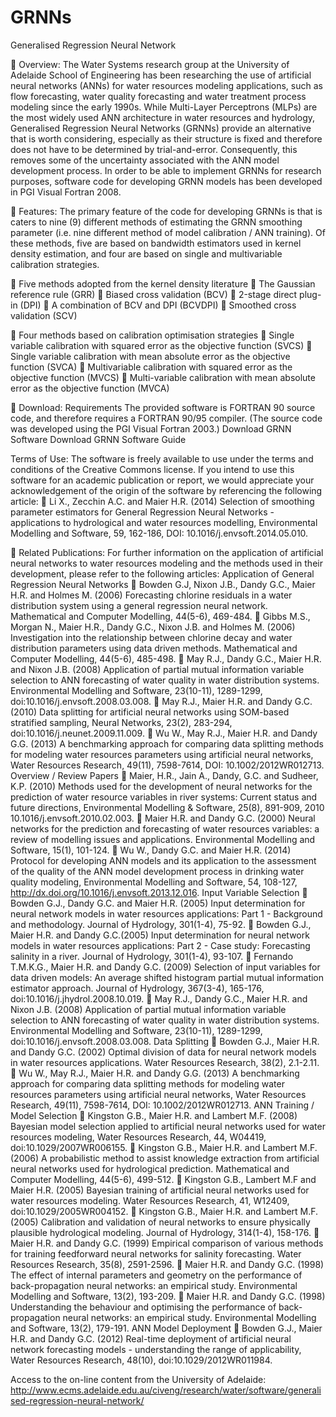 GRNNs
=====

Generalised Regression Neural Network

	Overview:
The Water Systems research group at the University of Adelaide School of Engineering has been researching the use of artificial neural networks (ANNs) for water resources modeling applications, such as flow forecasting, water quality forecasting and water treatment process modeling since the early 1990s. While Multi-Layer Perceptrons (MLPs) are the most widely used ANN architecture in water resources and hydrology, Generalised Regression Neural Networks (GRNNs) provide an alternative that is worth considering, especially as their structure is fixed and therefore does not have to be determined by trial-and-error. Consequently, this removes some of the uncertainty associated with the ANN model development process. In order to be able to implement GRNNs for research purposes, software code for developing GRNN models has been developed in PGI Visual Fortran 2008.



	Features:
The primary feature of the code for developing GRNNs is that is caters to nine (9) different methods of estimating the GRNN smoothing parameter (i.e. nine different method of model calibration / ANN training). Of these methods, five are based on bandwidth estimators used in kernel density estimation, and four are based on single and multivariable calibration strategies.

	Five methods adopted from the kernel density literature 
	The Gaussian reference rule (GRR)
	Biased cross validation (BCV)
	2-stage direct plug-in (DPI) 
	A combination of BCV and DPI (BCVDPI)
	Smoothed cross validation (SCV)

	Four methods based on calibration optimisation strategies 
	Single variable calibration with squared error as the objective function (SVCS)
	Single variable calibration with mean absolute error as the objective function (SVCA)
	Multivariable calibration with squared error as the objective function (MVCS)
	Multi-variable calibration with mean absolute error as the objective function (MVCA)



	Download:
Requirements
The provided software is FORTRAN 90 source code, and therefore requires a FORTRAN 90/95 compiler. (The source code was developed using the PGI Visual Fortran 2003.)
Download
GRNN Software
Download
GRNN Software Guide



Terms of Use:
The software is freely available to use under the terms and conditions of the Creative Commons license. If you intend to use this software for an academic publication or report, we would appreciate your acknowledgement of the origin of the software by referencing the following article:
	Li X., Zecchin A.C. and Maier H.R. (2014) Selection of smoothing parameter estimators for General Regression Neural Networks - applications to hydrological and water resources modelling, Environmental Modelling and Software, 59, 162-186,  DOI: 10.1016/j.envsoft.2014.05.010.



	Related Publications:
For further information on the application of artificial neural networks to water resources modeling and the methods used in their development, please refer to the following articles:
Application of General Regression Neural Networks
	Bowden G.J, Nixon J.B., Dandy G.C., Maier H.R. and Holmes M. (2006) Forecasting chlorine residuals in a water distribution system using a general regression neural network. Mathematical and Computer Modelling, 44(5-6), 469-484.
	Gibbs M.S., Morgan N., Maier H.R., Dandy G.C., Nixon J.B. and Holmes M. (2006) Investigation into the relationship between chlorine decay and water distribution parameters using data driven methods. Mathematical and Computer Modelling, 44(5-6), 485-498.
	May R.J., Dandy G.C., Maier H.R. and Nixon J.B. (2008) Application of partial mutual information variable selection to ANN forecasting of water quality in water distribution systems. Environmental Modelling and Software, 23(10-11), 1289-1299, doi:10.1016/j.envsoft.2008.03.008.
	May R.J., Maier H.R. and Dandy G.C. (2010) Data splitting for artificial neural networks using SOM-based stratified sampling, Neural Networks, 23(2), 283-294, doi:10.1016/j.neunet.2009.11.009.
	Wu W., May R.J., Maier H.R. and Dandy G.G. (2013) A benchmarking approach for comparing data splitting methods for modeling water resources parameters using artificial neural networks, Water Resources Research, 49(11), 7598-7614, DOI: 10.1002/2012WR012713.
Overview / Review Papers
	Maier, H.R., Jain A., Dandy, G.C. and Sudheer, K.P. (2010) Methods used for the development of neural networks for the prediction of water resource variables in river systems: Current status and future directions, Environmental Modelling & Software, 25(8), 891-909, 2010 10.1016/j.envsoft.2010.02.003.
	Maier H.R. and Dandy G.C. (2000) Neural networks for the prediction and forecasting of water resources variables: a review of modelling issues and applications. Environmental Modelling and Software, 15(1), 101-124.
	Wu W., Dandy G.C. and Maier H.R. (2014) Protocol for developing ANN models and its application to the assessment of the quality of the ANN model development process in drinking water quality modeling, Environmental Modelling and Software, 54, 108-127, http://dx.doi.org/10.1016/j.envsoft.2013.12.016.
Input Variable Selection
	Bowden G.J., Dandy G.C. and Maier H.R. (2005) Input determination for neural network models in water resources applications: Part 1 - Background and methodology. Journal of Hydrology, 301(1-4), 75-92.
	Bowden G.J., Maier H.R. and Dandy G.C.(2005) Input determination for neural network models in water resources applications: Part 2 - Case study: Forecasting salinity in a river. Journal of Hydrology, 301(1-4), 93-107.
	Fernando T.M.K.G., Maier H.R. and Dandy G.C. (2009) Selection of input variables for data driven models: An average shifted histogram partial mutual information estimator approach. Journal of Hydrology, 367(3-4), 165-176, doi:10.1016/j.jhydrol.2008.10.019.
	May R.J., Dandy G.C., Maier H.R. and Nixon J.B. (2008) Application of partial mutual information variable selection to ANN forecasting of water quality in water distribution systems. Environmental Modelling and Software, 23(10-11), 1289-1299, doi:10.1016/j.envsoft.2008.03.008.
Data Splitting
	Bowden G.J., Maier H.R. and Dandy G.C. (2002) Optimal division of data for neural network models in water resources applications. Water Resources Research, 38(2), 2.1-2.11.
	Wu W., May R.J., Maier H.R. and Dandy G.G. (2013) A benchmarking approach for comparing data splitting methods for modeling water resources parameters using artificial neural networks, Water Resources Research, 49(11), 7598-7614, DOI: 10.1002/2012WR012713.
ANN Training / Model Selection
	Kingston G.B., Maier H.R. and Lambert M.F. (2008) Bayesian model selection applied to artificial neural networks used for water resources modeling, Water Resources Research, 44, W04419, doi:10.1029/2007WR006155.
	Kingston G.B., Maier H.R. and Lambert M.F. (2006) A probabilistic method to assist knowledge extraction from artificial neural networks used for hydrological prediction. Mathematical and Computer Modelling, 44(5-6), 499-512.
	Kingston G.B., Lambert M.F and Maier H.R. (2005) Bayesian training of artificial neural networks used for water resources modeling. Water Resources Research, 41, W12409, doi:10.1029/2005WR004152.
	Kingston G.B., Maier H.R. and Lambert M.F. (2005) Calibration and validation of neural networks to ensure physically plausible hydrological modeling. Journal of Hydrology, 314(1-4), 158-176.
	Maier H.R. and Dandy G.C. (1999) Empirical comparison of various methods for training feedforward neural networks for salinity forecasting. Water Resources Research, 35(8), 2591-2596.
	Maier H.R. and Dandy G.C. (1998) The effect of internal parameters and geometry on the performance of back-propagation neural networks: an empirical study. Environmental Modelling and Software, 13(2), 193-209.
	Maier H.R. and Dandy G.C. (1998) Understanding the behaviour and optimising the performance of back-propagation neural networks: an empirical study. Environmental Modelling and Software, 13(2), 179-191.
ANN Model Deployment
	Bowden G.J., Maier H.R. and Dandy G.C. (2012) Real-time deployment of artificial neural network forecasting models - understanding the range of applicability, Water Resources Research, 48(10), doi:10.1029/2012WR011984.



Access to the on-line content from the University of Adelaide:
http://www.ecms.adelaide.edu.au/civeng/research/water/software/generalised-regression-neural-network/
